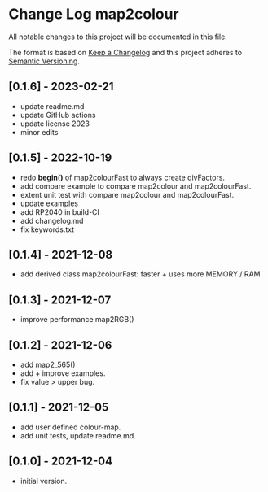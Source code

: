 # Change Log map2colour

All notable changes to this project will be documented in this file.

The format is based on [Keep a Changelog](http://keepachangelog.com/)
and this project adheres to [Semantic Versioning](http://semver.org/).


## [0.1.6] - 2023-02-21
- update readme.md
- update GitHub actions
- update license 2023
- minor edits


## [0.1.5] - 2022-10-19
- redo **begin()** of map2colourFast to always create divFactors.
- add compare example to compare map2colour and map2colourFast.
- extent unit test with compare map2colour and map2colourFast.
- update examples
- add RP2040 in build-CI
- add changelog.md
- fix keywords.txt

## [0.1.4] - 2021-12-08
- add derived class map2colourFast: faster + uses more MEMORY / RAM

## [0.1.3] - 2021-12-07
- improve performance map2RGB()

## [0.1.2] - 2021-12-06
- add map2_565()
- add + improve examples.
- fix value > upper bug.

## [0.1.1] - 2021-12-05
- add user defined colour-map.
- add unit tests, update readme.md.

## [0.1.0] - 2021-12-04
- initial version.
